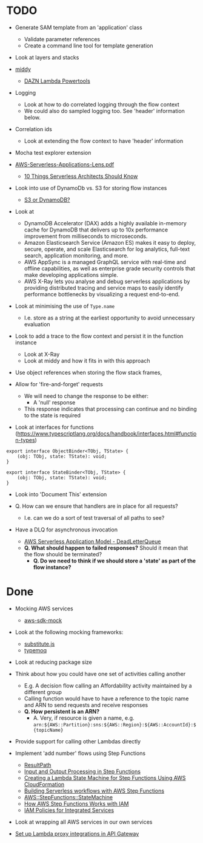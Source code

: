 # TODO

* Generate SAM template from an 'application' class
  * Validate parameter references
  * Create a command line tool for template generation

* Look at layers and stacks

* [middy](https://middy.js.org/)
  * [DAZN Lambda Powertools](https://github.com/getndazn/dazn-lambda-powertools)

* Logging
  * Look at how to do correlated logging through the flow context
  * We could also do sampled logging too. See 'header' information below.

* Correlation ids
  * Look at extending the flow context to have 'header' information

* Mocha test explorer extension

* [AWS-Serverless-Applications-Lens.pdf](https://d1.awsstatic.com/whitepapers/architecture/AWS-Serverless-Applications-Lens.pdf)
  * [10 Things Serverless Architects Should Know](https://aws.amazon.com/blogs/architecture/ten-things-serverless-architects-should-know/)

* Look into use of DynamoDb vs. S3 for storing flow instances
  * [S3 or DynamoDB?](https://serverless.pub/s3-or-dynamodb/)

* Look at
  * DynamoDB Accelerator (DAX) adds a highly available in-memory cache for DynamoDB that delivers up to 10x performance improvement from milliseconds to microseconds.
  * Amazon Elasticsearch Service (Amazon ES) makes it easy to deploy, secure, operate, and scale Elasticsearch for log analytics, full-text search, application monitoring, and more.
  * AWS AppSync is a managed GraphQL service with real-time and offline capabilities, as well as enterprise grade security controls that make developing applications simple. 
  * AWS X-Ray lets you analyse and debug serverless applications by providing distributed tracing and service maps to easily identify performance bottlenecks by visualizing a request end-to-end. 

* Look at minimising the use of `Type.name`
  * I.e. store as a string at the earliest opportunity to avoid unnecessary evaluation

* Look to add a trace to the flow context and persist it in the function instance
  * Look at X-Ray
  * Look at middy and how it fits in with this approach

* Use object references when storing the flow stack frames, 

* Allow for 'fire-and-forget' requests
  * We will need to change the response to be either:
    * A 'null' response
  * This response indicates that processing can continue and no binding to the state is required

* Look at interfaces for functions (https://www.typescriptlang.org/docs/handbook/interfaces.html#function-types)
```
export interface ObjectBinder<TObj, TState> {
    (obj: TObj, state: TState): void;
}

export interface StateBinder<TObj, TState> {
    (obj: TObj, state: TState): void;
}
```

* Look into 'Document This' extension

* Q. How can we ensure that handlers are in place for all requests?
  * I.e. can we do a sort of test traversal of all paths to see?

* Have a DLQ for asynchronous invocation
  * [AWS Serverless Application Model - DeadLetterQueue](https://docs.aws.amazon.com/serverless-application-model/latest/developerguide/sam-property-function-deadletterqueue.html)
  * __Q. What should happen to failed responses?__ Should it mean that the flow should be terminated?
    * __Q. Do we need to think if we should store a 'state' as part of the flow instance?__

# Done

* Mocking AWS services
  * [aws-sdk-mock](https://github.com/dwyl/aws-sdk-mock)

* Look at the following mocking frameworks:
  * [substitute.js](https://github.com/ffMathy/FluffySpoon.JavaScript.Testing.Faking)
  * [typemoq](https://github.com/florinn/typemoq)

* Look at reducing package size

* Think about how you could have one set of activities calling another
  * E.g. A decision flow calling an Affordability activity maintained by a different group
  * Calling function would have to have a reference to the topic name and ARN to send requests and receive responses
  * __Q. How persistent is an ARN?__
    * A. Very, if resource is given a name, e.g. `arn:${AWS::Partition}:sns:${AWS::Region}:${AWS::AccountId}:${topicName}`

* Provide support for calling other Lambdas directly

* Implement 'add number' flows using Step Functions
  * [ResultPath](https://docs.aws.amazon.com/step-functions/latest/dg/input-output-resultpath.html)
  * [Input and Output Processing in Step Functions](https://docs.aws.amazon.com/step-functions/latest/dg/concepts-input-output-filtering.html)
  * [Creating a Lambda State Machine for Step Functions Using AWS CloudFormation](https://docs.aws.amazon.com/step-functions/latest/dg/tutorial-lambda-state-machine-cloudformation.html)
  * [Building Serverless workflows with AWS Step Functions](https://medium.com/finimize-engineering/building-serverless-workflows-with-aws-step-functions-89eca69a93f3)
  * [AWS::StepFunctions::StateMachine](https://docs.aws.amazon.com/AWSCloudFormation/latest/UserGuide/aws-resource-stepfunctions-statemachine.html)
  * [How AWS Step Functions Works with IAM](https://docs.aws.amazon.com/step-functions/latest/dg/procedure-create-iam-role.html)
  * [IAM Policies for Integrated Services](https://docs.aws.amazon.com/step-functions/latest/dg/service-integration-iam-templates.html)

* Look at wrapping all AWS services in our own services

* [Set up Lambda proxy integrations in API Gateway](https://docs.aws.amazon.com/apigateway/latest/developerguide/set-up-lambda-proxy-integrations.html)
